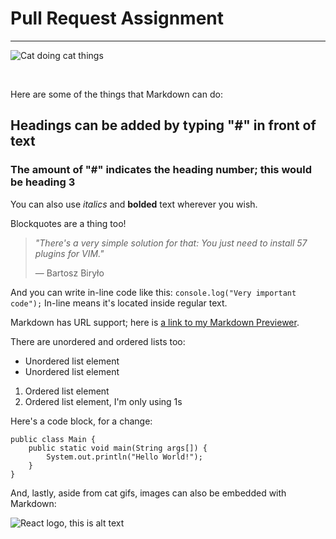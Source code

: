 # Pull Request Assignment

---

![Cat doing cat things](https://media.giphy.com/media/vFKqnCdLPNOKc/giphy.gif)


<br>

Here are some of the things that Markdown can do:

## Headings can be added by typing "#" in front of text
### The amount of "#" indicates the heading number; this would be heading 3

You can also use *italics* and **bolded** text wherever you wish.

Blockquotes are a thing too!
> *"There's a very simple solution for that: You just need to install 57 plugins for VIM."*
>
> — Bartosz Biryło

And you can write in-line code like this: `console.log("Very important code");` In-line means it's located inside regular text.

Markdown has URL support; here is [a link to my Markdown Previewer](https://roman-octavian.github.io/FCC-Markdown-Previewer/).

There are unordered and ordered lists too:
* Unordered list element
* Unordered list element
1. Ordered list element
1. Ordered list element, I'm only using 1s

Here's a code block, for a change:

    public class Main {
        public static void main(String args[]) {
            System.out.println("Hello World!");
        }
    }

And, lastly, aside from cat gifs, images can also be embedded with Markdown:

![React logo, this is alt text](https://upload.wikimedia.org/wikipedia/commons/thumb/a/a7/React-icon.svg/270px-React-icon.svg.png)
